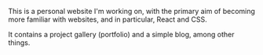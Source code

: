 This is a personal website I'm working on, with the primary aim of becoming more familiar with websites, and in particular, React and CSS.

It contains a project gallery (portfolio) and a simple blog, among other things.
